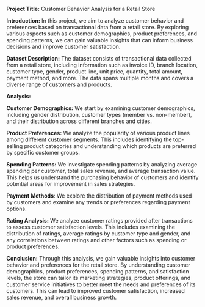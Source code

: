 **Project Title:** Customer Behavior Analysis for a Retail Store

**Introduction:**
In this project, we aim to analyze customer behavior and preferences based on transactional data from a retail store. By exploring various aspects such as customer demographics, product preferences, and spending patterns, we can gain valuable insights that can inform business decisions and improve customer satisfaction.

**Dataset Description:**
The dataset consists of transactional data collected from a retail store, including information such as invoice ID, branch location, customer type, gender, product line, unit price, quantity, total amount, payment method, and more. The data spans multiple months and covers a diverse range of customers and products.

**Analysis:**

**Customer Demographics:** We start by examining customer demographics, including gender distribution, customer types (member vs. non-member), and their distribution across different branches and cities.

**Product Preferences:** We analyze the popularity of various product lines among different customer segments. This includes identifying the top-selling product categories and understanding which products are preferred by specific customer groups.

**Spending Patterns:** We investigate spending patterns by analyzing average spending per customer, total sales revenue, and average transaction value. This helps us understand the purchasing behavior of customers and identify potential areas for improvement in sales strategies.

**Payment Methods**: We explore the distribution of payment methods used by customers and examine any trends or preferences regarding payment options.

**Rating Analysis:** We analyze customer ratings provided after transactions to assess customer satisfaction levels. This includes examining the distribution of ratings, average ratings by customer type and gender, and any correlations between ratings and other factors such as spending or product preferences.

**Conclusion:**
Through this analysis, we gain valuable insights into customer behavior and preferences for the retail store. By understanding customer demographics, product preferences, spending patterns, and satisfaction levels, the store can tailor its marketing strategies, product offerings, and customer service initiatives to better meet the needs and preferences of its customers. This can lead to improved customer satisfaction, increased sales revenue, and overall business growth.
